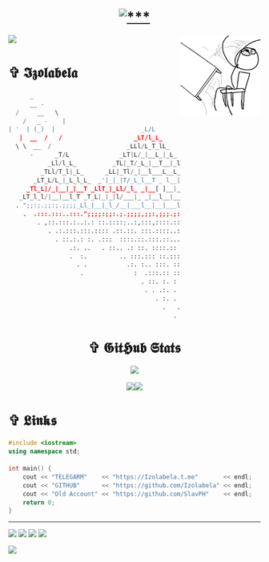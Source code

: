 <h1 align="center">
<a href="#"><img src="https://readme-typing-svg.demolab.com?font=Fira+Code&duration=10&pause=100&color=FFFFFF&width=435&lines=+%E2%98%A6+01010010100101010101011010101010+%E2%98%A6;%E2%98%A6+11010101010101001010101010010101+%E2%98%A6;+%E2%98%A6+01010101001010101100101010101010+%E2%98%A6;%E2%98%A6+01010101010101010101110101010101+%E2%98%A6;%E2%98%A6_01010010010011101011010010010011+%E2%98%A6" alt="***" /></a>
</h1> 

<a href="#"><img align="right" src="https://github.com/Izolabela/Izolabela/blob/main/files/meme1.png" width="160 " height="160" /></a>

<img src="https://github-profile-trophy.vercel.app/?username=Izolabela&column=6&theme=radical&no-bg=true&no-frame=true" />


<h1 align="left"> ✞ 𝕴𝖟𝖔𝖑𝖆𝖇𝖊𝖑𝖆 </h1>

```python
      _
      __ -                                                   ▪  ·▄▄▄▄•      ▄▄▌   ▄▄▄· ▄▄▄▄· ▄▄▄ .▄▄▌   ▄▄▄· 
  /     __   \                                               ██ ▪▀·.█▌▪     ██•  ▐█ ▀█ ▐█ ▀█▪▀▄.▀·██•  ▐█ ▀█ 
    /   _ -    |                                             ▐█·▄█▀▀▀• ▄█▀▄ ██▪  ▄█▀▀█ ▐█▀▀█▄▐▀▀▪▄██▪  ▄█▀▀█ 
| '  | (_)  |                        _L/L                   ▐▐█▌█▌▪▄█▀▐█▌.▐▌▐█▌▐▌▐█ ▪▐▌██▄▪▐█▐█▄▄▌▐█▌▐▌▐█ ▪▐▌
   |  __  /   /                    _LT/l_L_                  ▀▀▀·▀▀▀ • ▀█▄▀▪.▀▀▀  ▀  ▀ ·▀▀▀▀  ▀▀▀ .▀▀▀  ▀  ▀ 
  \ \  __  /                     _LLl/L_T_lL_                #!/usr/bin/env python3
      -      _T/L              _LT|L/_|__L_|_L_              import random, sys, time
           _Ll/l_L_          _TL|_T/_L_|__T__|_l_            key = "1a2richsq3z4tgbjup56kvwodfnx78ml9ye0" 
         _TLl/T_l|_L_      _LL|_Tl/_|__l___L__L_|L_          temp = "".join(random.choices(key, k=10)
       _LT_L/L_|_L_l_L_  _'|_|_|T/_L_l__T _ l__|__|L_        while True:
     _Tl_L|/_|__|_|__T _LlT_|_Ll/_l_ _|__[ ]__|__|_l_L_          sys.stdout.write("\r%s" %(temp)))
   _LT_l_l/|__|__l_T _T_L|_|_|l/___|_ _|__l__|__|__|_T_l_        sys.stdout.flush()
  . ";;:;.;;:;.;;;;_Ll_|__|_l_/__|___l__|__|___l__L_|_l_LL_      time.sleep(0.3)
    .  .:::.:::..:::.";;;;:;;:.;.;;;;,;;:,;;;.;:,;;,;::;:".'
        . ,::.:::.:..:.: ::.::::;..:,:::,::::.::::.:;:.:..
           . .:.:::.:::.:::: .::.::. :::.::::..::..:.::. . .
             . ::.:.: :. .:::  ::::.::.:::.::...:. .:::. .
                 .:. ..   . ::.. .: ::. ::::.:: ::::::.   .  
                 .  :.         .. :::.::: ::.::::. ::. .
                   . .           .:. :.. :::. ::..: :.
                    .              :  .:::.:: ::..:  .
                                     . ::. :. : : ..
                                      . . .:. . : .  
                                         . :. .
                                           .   .
                                              .
``` 

<h1 align="center"> ✞ 𝕲𝖎𝖙𝕳𝖚𝖇 𝕾𝖙𝖆𝖙𝖘 </h3>

<p align="center">
    <img src="https://streak-stats.demolab.com?user=Izolabela&theme=github-dark-blue&hide_border=true&background=DD272700" />
</p>



<p align="center">
   <img src="https://github-readme-stats.vercel.app/api?username=Izolabela&show_icons=true&theme=transparent&hide_border=true" /><img src="https://github-readme-stats.vercel.app/api/top-langs/?username=Izolabela&hide_border=true&theme=transparent&layout=compact&langs_count=10" />
<br>


<h1> ✞ 𝕷𝖎𝖓𝖐𝖘 </h1>

```c++
#include <iostream>
using namespace std;

int main() {
    cout << "TELEGARM"    << "https://Izolabela.t.me"       << endl;
    cout << "GITHUB"      << "https://github.com/Izolabela" << endl;
    cout << "Old Account" << "https://github.com/SlavPH"    << endl;
    return 0;
}
```

---
[![](https://img.shields.io/github/followers/Izolabela?logoColor=black&style=social)](#)
[![](https://img.shields.io/github/stars/Izolabela?logo=TrustPilot&logoColor=red&style=social)](#)
[![](https://img.shields.io/badge/Telegram-Izolabela-blue?logo=telegram&style=social&logoColor=blue)](https://izolabela.t.me)
[![](https://img.shields.io/badge/Website-izolabela.github.io-blue?style=social&logo=Aiqfome)](https://izolabela.github.io)

<img  src="https://raw.githubusercontent.com/Trilokia/Trilokia/379277808c61ef204768a61bbc5d25bc7798ccf1/bottom_header.svg" />
